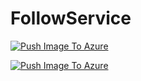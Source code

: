 # FollowService
[![Push Image To Azure](https://github.com/Davidchang24/FollowService/actions/workflows/azure-functions-app-java.yml/badge.svg)](https://github.com/Davidchang24/FollowService/actions/workflows/azure-functions-app-java.yml)

[![Push Image To Azure](https://github.com/Davidchang24/FollowService/actions/workflows/azure-functions-app-java.yml/badge.svg)](https://github.com/Davidchang24/FollowService/actions/workflows/azure-functions-app-java.yml)
